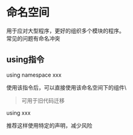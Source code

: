 # 命名空间

用于应对大型程序，更好的组织多个模块的程序。\
常见的问题有命名冲突

## using指令

using namespace xxx

使用该指令后，可以直接使用该命名空间下的组件\
> 可用于旧代码迁移

using xxx

推荐这样使用特定的声明，减少风险
